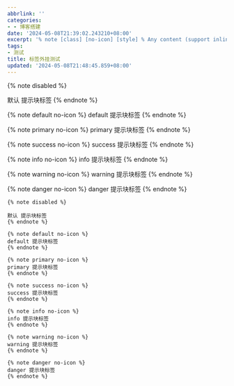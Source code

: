 ```yaml
---
abbrlink: ''
categories:
- - 博客搭建
date: '2024-05-08T21:39:02.243210+08:00'
excerpt: '% note [class] [no-icon] [style] % Any content (support inline tags too.io). % endnote % '
tags:
- 测试
title: 标签外挂测试
updated: '2024-05-08T21:48:45.859+08:00'
---
```

{% note disabled %}

默认 提示块标签
{% endnote %}

{% note default no-icon %}
default 提示块标签
{% endnote %}

{% note primary no-icon %}
primary 提示块标签
{% endnote %}

{% note success no-icon %}
success 提示块标签
{% endnote %}

{% note info no-icon %}
info 提示块标签
{% endnote %}

{% note warning no-icon %}
warning 提示块标签
{% endnote %}

{% note danger no-icon %}
danger 提示块标签
{% endnote %}


```plaintext
{% note disabled %}

默认 提示块标签
{% endnote %}

{% note default no-icon %}
default 提示块标签
{% endnote %}

{% note primary no-icon %}
primary 提示块标签
{% endnote %}

{% note success no-icon %}
success 提示块标签
{% endnote %}

{% note info no-icon %}
info 提示块标签
{% endnote %}

{% note warning no-icon %}
warning 提示块标签
{% endnote %}

{% note danger no-icon %}
danger 提示块标签
{% endnote %}
```
